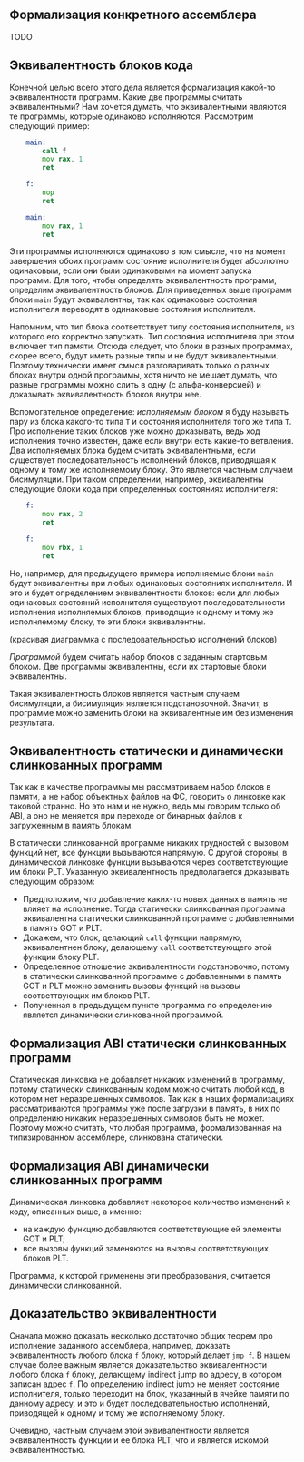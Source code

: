 ## Формализация конкретного ассемблера

TODO

## Эквивалентность блоков кода

Конечной целью всего этого дела является формализация какой-то
эквивалентности программ. Какие две программы считать эквивалентными? Нам
хочется думать, что эквивалентными являются те программы, которые одинаково
исполняются. Рассмотрим следующий пример:

```asm
    main:
        call f
        mov rax, 1
        ret

    f:
        nop
        ret
```

```asm
    main:
        mov rax, 1
        ret
```

Эти программы исполняются одинаково в том смысле, что на момент завершения
обоих программ состояние исполнителя будет абсолютно одинаковым, если они
были одинаковыми на момент запуска программ. Для того, чтобы определять
эквивалентность программ, определим эквивалентность блоков. Для приведенных
выше программ блоки `main` будут эквивалентны, так как одинаковые состояния
исполнителя переводят в одинаковые состояния исполнителя.

Напомним, что тип блока соответствует типу состояния исполнителя, из
которого его корректно запускать. Тип состояния исполнителя при этом
включает тип памяти. Отсюда следует, что блоки в разных программах, скорее
всего, будут иметь разные типы и не будут эквивалентными. Поэтому
технически имеет смысл разговаривать только о разных блоках внутри одной
программы, хотя ничто не мешает думать, что разные программы можно слить в
одну (с альфа-конверсией) и доказывать эквивалентность блоков внутри нее.

Вспомогательное определение: *исполняемым блоком* я буду называть пару из
блока какого-то типа `T` и состояния исполнителя того же типа `T`. Про
исполнение таких блоков уже можно доказывать, ведь ход исполнения точно
известен, даже если внутри есть какие-то ветвления. Два исполняемых блока
будем считать эквивалентными, если существует последовательность исполнений
блоков, приводящая к одному и тому же исполняемому блоку. Это является
частным случаем бисимуляции. При таком определении, например, эквивалентны
следующие блоки кода при определенных состояниях исполнителя:

```asm
    f:
        mov rax, 2
        ret
```

```asm
    f:
        mov rbx, 1
        ret
```

Но, например, для предыдущего примера исполняемые блоки `main` будут
эквивалентны при любых одинаковых состояниях исполнителя. И это и будет
определением эквивалентности блоков: если для любых одинаковых состояний
исполнителя существуют последовательности исполнения исполняемых блоков,
приводящие к одному и тому же исполняемому блоку, то эти блоки
эквивалентны.

(красивая диаграммка с последовательностью исполнений блоков)

*Программой* будем считать набор блоков с заданным стартовым блоком. Две
программы эквивалентны, если их стартовые блоки эквивалентны.

Такая эквивалентность блоков является частным случаем бисимуляции, а
бисимуляция является подстановочной. Значит, в программе можно заменить
блоки на эквивалентные им без изменения результата.

## Эквивалентность статически и динамически слинкованных программ

Так как в качестве программы мы рассматриваем набор блоков в памяти, а не
набор объектных файлов на ФС, говорить о линковке как таковой странно. Но
это нам и не нужно, ведь мы говорим только об ABI, а оно не меняется при
переходе от бинарных файлов к загруженным в память блокам.

В статически слинкованной программе никаких трудностей с вызовом функций
нет, все функции вызываются напрямую. С другой стороны, в динамической
линковке функции вызываются через соответствующие им блоки PLT.
Указанную эквивалентность предполагается доказывать следующим образом:

*   Предположим, что добавление каких-то новых данных в память не влияет на
    исполнение. Тогда статически слинкованная программа эквивалентна
    статически слинкованной программе с добавленными в память GOT и PLT.
*   Докажем, что блок, делающий `call` функции напрямую, эквивалентнен
    блоку, делающему `call` соответствующего этой функции блоку PLT.
*   Определенное отношение эквивалентности подстановочно, потому в
    статически слинкованной программе с добавленными в память GOT и PLT
    можно заменить вызовы функций на вызовы соответтвующих им блоков PLT.
*   Полученная в предыдущем пункте программа по определению является
    динамически слинкованной программой.

## Формализация ABI статически слинкованных программ

Статическая линковка не добавляет никаких изменений в программу, потому
статически слинкованным кодом можно считать любой код, в котором нет
неразрешенных символов. Так как в наших формализациях рассматриваются
программы уже после загрузки в память, в них по определению никаких
неразрешенных символов быть не может. Поэтому можно считать, что любая
программа, формализованная на типизированном ассемблере, слинкована
статически.

## Формализация ABI динамически слинкованных программ

Динамическая линковка добавляет некоторое количество изменений к коду,
описанных выше, а именно:

*   на каждую функцию добавляются соответствующие ей элементы GOT и PLT;
*   все вызовы функций заменяются на вызовы соответствующих блоков PLT.

Программа, к которой применены эти преобразования, считается динамически
слинкованной.

## Доказательство эквивалентности

Сначала можно доказать несколько достаточно общих теорем про исполнение
заданного ассемблера, например, доказать эквивалентность любого блока `f`
блоку, который делает `jmp f`. В нашем случае более важным является
доказательство эквивалентности любого блока `f` блоку, делающему indirect
jump по адресу, в котором записан адрес `f`. По определению indirect jump
не меняет состояние исполнителя, только переходит на блок, указанный в
ячейке памяти по данному адресу, и это и будет последовательностью
исполнений, приводящей к одному и тому же исполняемому блоку.

Очевидно, частным случаем этой эквивалентности является эквивалентность
функции и ее блока PLT, что и является искомой эквивалентностью.
